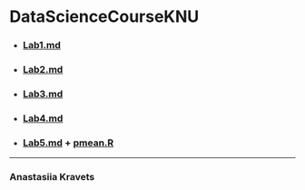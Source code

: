 # DataScienceCourseKNU

- ### [Lab1.md](https://github.com/AnastasiiaKravets1/DataScienceCourseKNU/blob/main/Lab1.md)
- ### [Lab2.md](https://github.com/AnastasiiaKravets1/DataScienceCourseKNU/blob/main/Lab2.md)
- ### [Lab3.md](https://github.com/AnastasiiaKravets1/DataScienceCourseKNU/blob/main/Lab3.md)
- ### [Lab4.md](https://github.com/AnastasiiaKravets1/DataScienceCourseKNU/blob/main/Lab4.md)
- ### [Lab5.md](https://github.com/AnastasiiaKravets1/DataScienceCourseKNU/blob/main/Lab5.md) + [pmean.R](https://github.com/AnastasiiaKravets1/DataScienceCourseKNU/blob/main/pmean.R)

---

### Anastasiia Kravets
